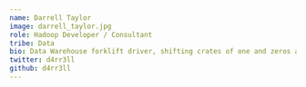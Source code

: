 ```yaml
---
name: Darrell Taylor
image: darrell_taylor.jpg
role: Hadoop Developer / Consultant
tribe: Data
bio: Data Warehouse forklift driver, shifting crates of one and zeros around the place.
twitter: d4rr3ll
github: d4rr3ll
---
```

